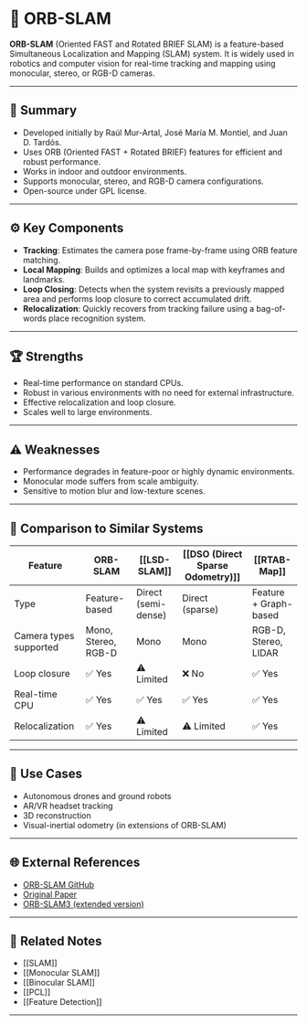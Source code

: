 # 🔷 ORB-SLAM

**ORB-SLAM** (Oriented FAST and Rotated BRIEF SLAM) is a feature-based Simultaneous Localization and Mapping (SLAM) system. It is widely used in robotics and computer vision for real-time tracking and mapping using monocular, stereo, or RGB-D cameras.

---

## 🧠 Summary

- Developed initially by Raúl Mur-Artal, José María M. Montiel, and Juan D. Tardós.
- Uses ORB (Oriented FAST + Rotated BRIEF) features for efficient and robust performance.
- Works in indoor and outdoor environments.
- Supports monocular, stereo, and RGB-D camera configurations.
- Open-source under GPL license.

---

## ⚙️ Key Components

- **Tracking**: Estimates the camera pose frame-by-frame using ORB feature matching.
- **Local Mapping**: Builds and optimizes a local map with keyframes and landmarks.
- **Loop Closing**: Detects when the system revisits a previously mapped area and performs loop closure to correct accumulated drift.
- **Relocalization**: Quickly recovers from tracking failure using a bag-of-words place recognition system.

---

## 🏆 Strengths

- Real-time performance on standard CPUs.
- Robust in various environments with no need for external infrastructure.
- Effective relocalization and loop closure.
- Scales well to large environments.

---

## ⚠️ Weaknesses

- Performance degrades in feature-poor or highly dynamic environments.
- Monocular mode suffers from scale ambiguity.
- Sensitive to motion blur and low-texture scenes.

---

## 🔄 Comparison to Similar Systems

| Feature                | ORB-SLAM          | [[LSD-SLAM]]       | [[DSO (Direct Sparse Odometry)]] | [[RTAB-Map]]            |
|------------------------|------------------|-------------------|----------------------------------|------------------------|
| Type                   | Feature-based     | Direct (semi-dense) | Direct (sparse)                  | Feature + Graph-based   |
| Camera types supported  | Mono, Stereo, RGB-D | Mono               | Mono                             | RGB-D, Stereo, LIDAR    |
| Loop closure            | ✅ Yes            | ⚠️ Limited          | ❌ No                            | ✅ Yes                   |
| Real-time CPU           | ✅ Yes            | ✅ Yes              | ✅ Yes                           | ✅ Yes                   |
| Relocalization          | ✅ Yes            | ⚠️ Limited          | ⚠️ Limited                       | ✅ Yes                   |

---

## 🚀 Use Cases

- Autonomous drones and ground robots
- AR/VR headset tracking
- 3D reconstruction
- Visual-inertial odometry (in extensions of ORB-SLAM)

---

## 🌐 External References

- [ORB-SLAM GitHub](https://github.com/raulmur/ORB_SLAM2)
- [Original Paper](https://arxiv.org/abs/1502.00956)
- [ORB-SLAM3 (extended version)](https://github.com/UZ-SLAMLab/ORB_SLAM3)

---

## 🔗 Related Notes

- [[SLAM]]
- [[Monocular SLAM]]
- [[Binocular SLAM]]
- [[PCL]]
- [[Feature Detection]]

---
